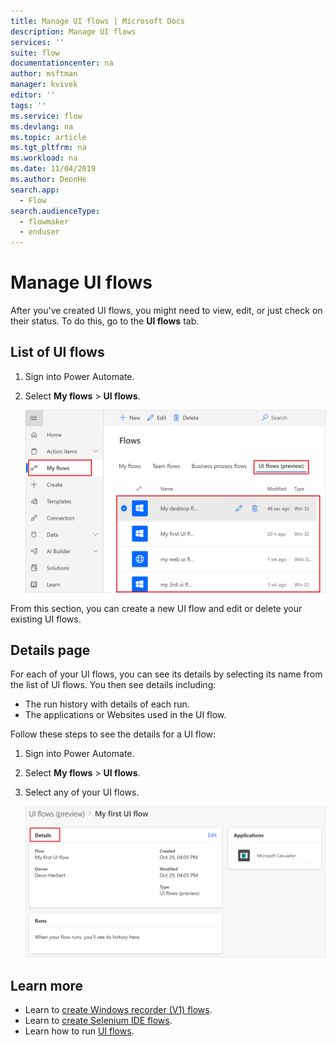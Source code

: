 ```yaml
---
title: Manage UI flows | Microsoft Docs
description: Manage UI flows
services: ''
suite: flow
documentationcenter: na
author: msftman
manager: kvivek
editor: ''
tags: ''
ms.service: flow
ms.devlang: na
ms.topic: article
ms.tgt_pltfrm: na
ms.workload: na
ms.date: 11/04/2019
ms.author: DeonHe
search.app: 
  - Flow
search.audienceType: 
  - flowmaker
  - enduser
---
```


# Manage UI flows

After you've created UI flows, you might need to view, edit, or just check on their status. To do this, go to the **UI flows** tab.

## List of UI flows

1. Sign into Power Automate.
1. Select **My flows** > **UI flows**.

   ![View all UI flows](../media/manage-desktop-flows/view-all.png "View all UI flows")

From this section, you can create a new UI flow and edit or delete your existing UI flows.

## Details page

For each of your UI flows, you can see its details by selecting its name from the list of UI flows. You then see details including:

-   The run history with details of each run.
-   The applications or Websites used in the UI flow.

Follow these steps to see the details for a UI flow:

1. Sign into Power Automate.
1. Select **My flows** > **UI flows**.
1. Select any of your UI flows.

   ![View details](../media/manage-desktop-flows/view-details.png "View details")

## Learn more

- Learn to [create Windows recorder (V1) flows](create-desktop.md).
- Learn to [create Selenium IDE flows](create-web.md).
- Learn how to run [UI flows](run-desktop-flow.md).
